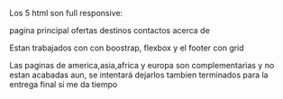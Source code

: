 Los 5 html son full responsive:

pagina principal
ofertas
destinos
contactos
acerca de

Estan trabajados con con boostrap, flexbox y el footer con grid


Las paginas de america,asia,africa y europa son complementarias y no estan acabadas aun, se intentará dejarlos tambien terminados para la entrega final si me da tiempo


